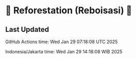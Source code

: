 
# 🌳 Reforestation (Reboisasi) 🌲

## Last Updated

GitHub Actions time: Wed Jan 29 07:18:08 UTC 2025

Indonesia/Jakarta time: Wed Jan 29 14:18:08 WIB 2025
